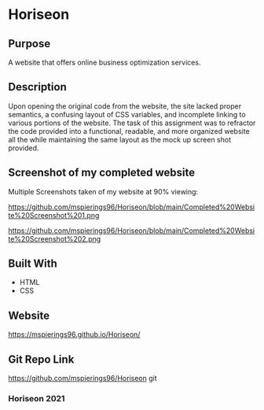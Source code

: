 # Horiseon

## Purpose
A website that offers online business optimization services. 

## Description
Upon opening the original code from the website, the site lacked proper semantics, a confusing layout of CSS variables, and incomplete linking to various portions of the website. The task of this assignment was to refractor the code provided into a functional, readable, and more organized website all the while maintaining the same layout as the mock up screen shot provided.

## Screenshot of my completed website

Multiple Screenshots taken of my website at 90% viewing:

https://github.com/mspierings96/Horiseon/blob/main/Completed%20Website%20Screenshot%201.png

https://github.com/mspierings96/Horiseon/blob/main/Completed%20Website%20Screenshot%202.png


## Built With
* HTML
* CSS

## Website
https://mspierings96.github.io/Horiseon/

## Git Repo Link
https://github.com/mspierings96/Horiseon
git 

### Horiseon 2021
